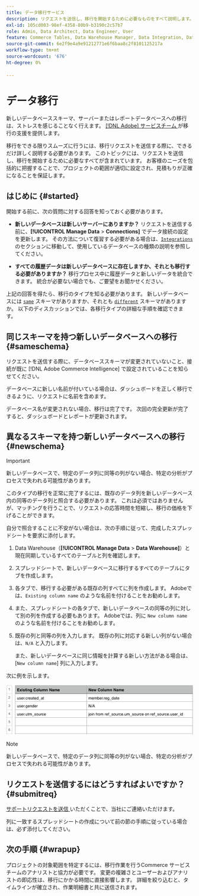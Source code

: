 ```yaml
---
title: データ移行サービス
description: リクエストを送信し、移行を開始するために必要なものをすべて説明します。
exl-id: 105cd003-98ef-4358-80b9-b3190c2c57b7
role: Admin, Data Architect, Data Engineer, User
feature: Commerce Tables, Data Warehouse Manager, Data Integration, Data Import/Export
source-git-commit: 6e2f9e4a9e91212771e6f6baa8c2f8101125217a
workflow-type: tm+mt
source-wordcount: '676'
ht-degree: 0%

---
```


# データ移行

新しいデータベーススキーマ、サーバーまたはレポートデータベースへの移行は、ストレスを感じることなく行えます。 [[!DNL Adobe]  サービスチーム ](https://experienceleague.adobe.com/docs/commerce-knowledge-base/kb/troubleshooting/miscellaneous/mbi-service-policies.html) が移行の支援を提供します。

移行をできる限りスムーズに行うには、移行リクエストを送信する際に、できるだけ詳しく説明する必要があります。 このトピックには、リクエストを送信し、移行を開始するために必要なすべてが含まれています。 お客様のニーズを包括的に把握することで、プロジェクトの範囲が適切に設定され、見積もりが正確になることを保証します。

## はじめに {#started}

開始する前に、次の質問に対する回答を知っておく必要があります。

* **新しいデータベースは新しいサーバーにありますか？** リクエストを送信する前に、**[!UICONTROL Manage Data** > **Connections]** でデータ接続の設定を更新します。 その方法について復習する必要がある場合は、[`Integrations`](../integrations/integrations.md) のセクションに移動して、使用しているデータベースの種類の説明を参照してください。

* **すべての履歴データは新しいデータベースに存在しますか、それとも移行する必要がありますか？** 移行プロセス中に履歴データと新しいデータを統合できます。 統合が必要ない場合でも、ご要望をお聞かせください。

上記の回答を得たら、移行のタイプを知る必要があります。 新しいデータベースには [`same`](#sameschema) スキーマがありますか、それとも [`different`](#newschema) スキーマがありますか。 以下のディスカッションでは、各移行タイプの詳細な手順を確認できます。

## 同じスキーマを持つ新しいデータベースへの移行 {#sameschema}

リクエストを送信する際に、データベーススキーマが変更されていないこと、接続が既に [!DNL Adobe Commerce Intelligence] で設定されていることを知らせてください。

データベースに新しい名前が付いている場合は、ダッシュボードを正しく移行できるように、リクエストに名前を含めます。

データベース名が変更されない場合、移行は完了です。 次回の完全更新が完了すると、ダッシュボードとレポートが更新されます。

## 異なるスキーマを持つ新しいデータベースへの移行 {#newschema}

>[!IMPORTANT]
>
>新しいデータベースで、特定のデータ列に同等の列がない場合、特定の分析がプロセスで失われる可能性があります。

このタイプの移行を正常に完了するには、既存のデータ列を新しいデータベース内の同等のデータ列と照合する必要があります。 これは必須ではありませんが、マッチングを行うことで、リクエストの応答時間を短縮し、移行の価格を下げることができます。

自分で照合することに不安がない場合は、次の手順に従って、完成したスプレッドシートを要求に添付します。

1. Data Warehouse（**[!UICONTROL Manage Data** > **Data Warehouse]**）と現在同期しているすべてのテーブルと列を確認します。

1. スプレッドシートで、新しいデータベースに移行するすべてのテーブルにタブを作成します。

1. 各タブで、移行する必要がある既存の列すべてに列を作成します。 Adobeでは、`Existing column name` のような名前を付けることをお勧めします。

1. また、スプレッドシートの各タブで、新しいデータベースの同等の列に対して別の列を作成する必要もあります。 Adobeでは、列に `New column name` のような名前を付けることをお勧めします。

1. 既存の列と同等の列を入力します。 既存の列に対応する新しい列がない場合は、`N/A` と入力します。

   また、新しいデータベースに同じ情報を計算する新しい方法がある場合は、[`New column name`] 列に入力します。

次に例を示します。

![](../../../assets/Migration_Spreadsheet.png)

>[!NOTE]
>
>新しいデータベースで、特定のデータ列に同等の列がない場合、特定の分析がプロセスで失われる可能性があります。

## リクエストを送信するにはどうすればよいですか？ {#submitreq}

[ サポートリクエストを送信 ](https://experienceleague.adobe.com/docs/commerce-knowledge-base/kb/troubleshooting/miscellaneous/mbi-service-policies.html) いただくことで、当社にご連絡いただけます。

列に一致するスプレッドシートの作成について前の節の手順に従っている場合は、必ず添付してください。

## 次の手順 {#wrapup}

プロジェクトの対象範囲を特定するには、移行作業を行うCommerce サービスチームのアナリストと協力が必要です。 変更の複雑さとユーザーおよびアナリストの即応性は、移行にかかる時間に直接影響します。 詳細を絞り込むと、タイムラインが確立され、作業明細書と共に送信されます。
